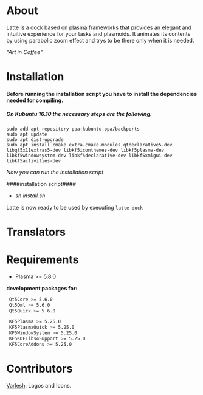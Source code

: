 About
=====
Latte is a dock based on plasma frameworks that provides an elegant and intuitive experience for your tasks and plasmoids. It animates its contents by using parabolic zoom effect and trys to be there only when it is needed.

*"Art in Coffee"*


Installation
============

#### Before running the installation script you have to install the dependencies needed for compiling.
##### On Kubuntu 16.10 the necessary steps are the following: 

```
sudo add-apt-repository ppa:kubuntu-ppa/backports
sudo apt update 
sudo apt dist-upgrade 
sudo apt install cmake extra-cmake-modules qtdeclarative5-dev libqt5x11extras5-dev libkf5iconthemes-dev libkf5plasma-dev libkf5windowsystem-dev libkf5declarative-dev libkf5xmlgui-dev libkf5activities-dev 
```

*Now you can run the installation script*

####installation script####
- _sh install.sh_

Latte is now ready to be used by executing  ```latte-dock```

Translators
============


Requirements  
==========
* Plasma >= 5.8.0

**development packages for:**
```bash
 Qt5Core >= 5.6.0
 Qt5Qml >= 5.6.0
 Qt5Quick >= 5.6.0

 KF5Plasma >= 5.25.0
 KF5PlasmaQuick >= 5.25.0
 KF5WindowSystem >= 5.25.0
 KF5KDELibs4Support >= 5.25.0
 KF5CoreAddons >= 5.25.0
```

Contributors
=============
[Varlesh](https://github.com/varlesh): Logos and Icons.



